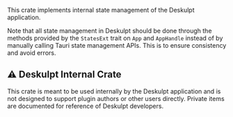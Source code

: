 This crate implements internal state management of the Deskulpt application.

Note that all state management in Deskulpt should be done through the methods provided by the `StatesExt` trait on `App` and `AppHandle` instead of by manually calling Tauri state management APIs. This is to ensure consistency and avoid errors.

## ⚠️ Deskulpt Internal Crate

This crate is meant to be used internally by the Deskulpt application and is not designed to support plugin authors or other users directly. Private items are documented for reference of Deskulpt developers.
